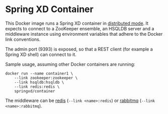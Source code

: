 # Spring XD Container
This Docker image runs a Spring XD container in [distributed mode](http://docs.spring.io/spring-xd/docs/1.0.0.BUILD-SNAPSHOT/reference/html/#running-distributed-mode). It expects
to connect to a ZooKeeper ensemble, an HSQLDB server and a middleware instance using
environment variables that adhere to the Docker link conventions.

The admin port (9393) is exposed, so that a REST client (for example a Spring XD shell) can connect to it.


Sample usage, assuming other Docker containers are running:

	docker run --name container1 \
	    --link zookeeper:zookeeper \
	    --link hsqldb:hsqldb \
	    --link redis:redis \
	    springxd/container

The middleware can be [redis](https://hub.docker.com/_/redis/) (`--link <name>:redis`) or [rabbitmq](https://hub.docker.com/_/rabbitmq/) (`--link <name>:rabbitmq`).
